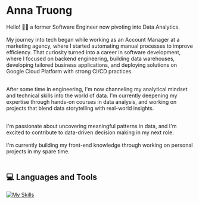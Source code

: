 <h1>Anna Truong </h1>
<p>Hello! 👋🏻 a former Software Engineer now pivoting into Data Analytics.<br><br>
My journey into tech began while working as an Account Manager at a marketing agency, where I started automating manual processes to improve efficiency. That curiosity turned into a career in software development, where I focused on backend engineering, building data warehouses, developing tailored business applications, and deploying solutions on Google Cloud Platform with strong CI/CD practices.<br><br>

After some time in engineering, I'm now channeling my analytical mindset and technical skills into the world of data. I'm currently deepening my expertise through hands-on courses in data analysis, and working on projects that blend data storytelling with real-world insights.<br><br>

I'm passionate about uncovering meaningful patterns in data, and I'm excited to contribute to data-driven decision making in my next role.<br><br>
I'm currently building my front-end knowledge through working on personal projects in my spare time.<br><br>
</p>

<h2>💻 Languages and Tools</h2>

[![My Skills](https://skillicons.dev/icons?i=js,nodejs,ts,html,css,bootstrap,prisma,jest,postman,gcp,git)](https://skillicons.dev)

